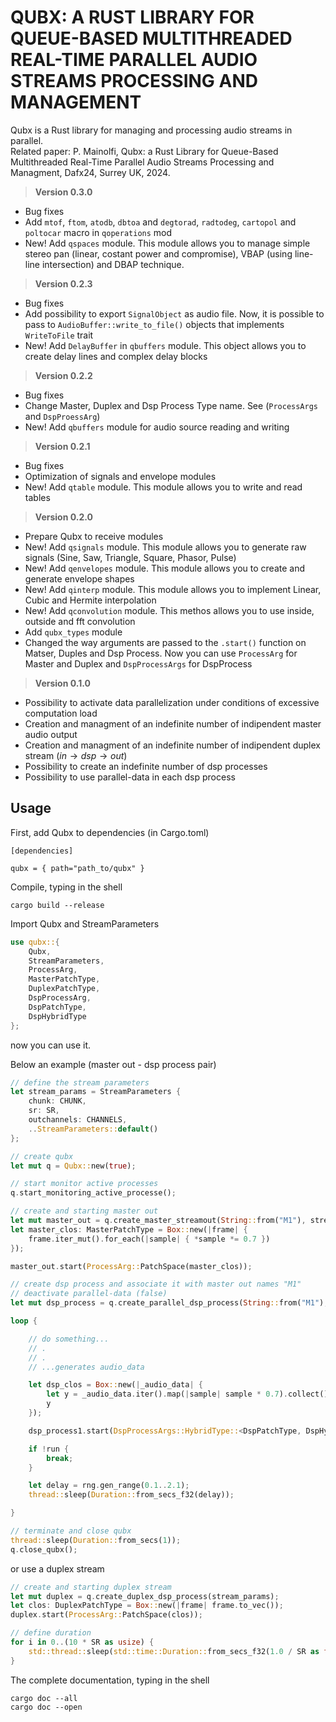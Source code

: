 # QUBX: A RUST LIBRARY FOR QUEUE-BASED MULTITHREADED REAL-TIME PARALLEL AUDIO STREAMS PROCESSING AND MANAGEMENT

Qubx is a Rust library for managing and processing audio streams in parallel.  
Related paper: P. Mainolfi, Qubx: a Rust Library for Queue-Based Multithreaded
Real-Time Parallel Audio Streams Processing and Managment, Dafx24, Surrey UK, 2024.  

>**Version 0.3.0**

- Bug fixes
- Add `mtof`, `ftom`, `atodb`, `dbtoa` and `degtorad`, `radtodeg`, `cartopol` and `poltocar` macro in `qoperations` mod
- New! Add `qspaces` module. This module allows you to manage simple stereo pan (linear, costant power and compromise), VBAP (using line-line intersection) and DBAP technique.

>**Version 0.2.3**

- Bug fixes
- Add possibility to export `SignalObject` as audio file. Now, it is possible to pass to `AudioBuffer::write_to_file()` objects that implements `WriteToFile` trait
- New! Add `DelayBuffer` in `qbuffers` module. This object allows you to create delay lines and complex delay blocks

>**Version 0.2.2**

- Bug fixes
- Change Master, Duplex and Dsp Process Type name. See (`ProcessArgs` and `DspProessArg`)
- New! Add `qbuffers` module for audio source reading and writing

>**Version 0.2.1**

- Bug fixes
- Optimization of signals and envelope modules
- New! Add `qtable` module. This module allows you to write and read tables

>**Version 0.2.0**

- Prepare Qubx to receive modules
- New! Add `qsignals` module. This module allows you to generate raw signals (Sine, Saw, Triangle, Square, Phasor, Pulse)
- New! Add `qenvelopes` module. This module allows you to create and generate envelope shapes
- New! Add `qinterp` module. This module allows you to implement Linear, Cubic and Hermite interpolation
- New! Add `qconvolution` module. This methos allows you to use inside, outside and fft convolution
- Add `qubx_types` module
- Changed the way arguments are passed to the `.start()` function on Matser, Duples and Dsp Process. Now you can use
`ProcessArg` for Master and Duplex and `DspProcessArgs` for DspProcess

>**Version 0.1.0**

- Possibility to activate data parallelization under conditions of excessive computation load
- Creation and managment of an indefinite number of indipendent master audio output
- Creation and managment of an indefinite number of indipendent duplex stream ($in \rightarrow dsp \rightarrow out$)
- Possibility to create an indefinite number of dsp processes
- Possibility to use parallel-data in each dsp process

## Usage

First, add Qubx to dependencies (in Cargo.toml)

```code
[dependencies]

qubx = { path="path_to/qubx" }
```

Compile, typing in the shell

```shell
cargo build --release
```

Import Qubx and StreamParameters

```rust
use qubx::{ 
    Qubx, 
    StreamParameters, 
    ProcessArg, 
    MasterPatchType, 
    DuplexPatchType, 
    DspProcessArg, 
    DspPatchType, 
    DspHybridType
};

```

now you can use it.

Below an example (master out - dsp process pair)

```rust
// define the stream parameters
let stream_params = StreamParameters {
    chunk: CHUNK,
    sr: SR,
    outchannels: CHANNELS,
    ..StreamParameters::default()
};

// create qubx
let mut q = Qubx::new(true);

// start monitor active processes
q.start_monitoring_active_processe();

// create and starting master out
let mut master_out = q.create_master_streamout(String::from("M1"), stream_params);
let master_clos: MasterPatchType = Box::new(|frame| {
    frame.iter_mut().for_each(|sample| { *sample *= 0.7 }) 
});

master_out.start(ProcessArg::PatchSpace(master_clos));

// create dsp process and associate it with master out names "M1"
// deactivate parallel-data (false)
let mut dsp_process = q.create_parallel_dsp_process(String::from("M1"), false);

loop {

    // do something...
    // .
    // .
    // ...generates audio_data

    let dsp_clos = Box::new(|_audio_data| {
        let y = _audio_data.iter().map(|sample| sample * 0.7).collect();
        y
    });

    dsp_process1.start(DspProcessArgs::HybridType::<DspPatchType, DspHybridType>(audio_data1, dsp_clos));

    if !run {
        break;
    }

    let delay = rng.gen_range(0.1..2.1);
    thread::sleep(Duration::from_secs_f32(delay));

}

// terminate and close qubx
thread::sleep(Duration::from_secs(1));
q.close_qubx();
```

or use a duplex stream

```rust
// create and starting duplex stream
let mut duplex = q.create_duplex_dsp_process(stream_params);
let clos: DuplexPatchType = Box::new(|frame| frame.to_vec());
duplex.start(ProcessArg::PatchSpace(clos));

// define duration
for i in 0..(10 * SR as usize) {
    std::thread::sleep(std::time::Duration::from_secs_f32(1.0 / SR as f32));
}
```

The complete documentation, typing in the shell

```shell
cargo doc --all
cargo doc --open
```

